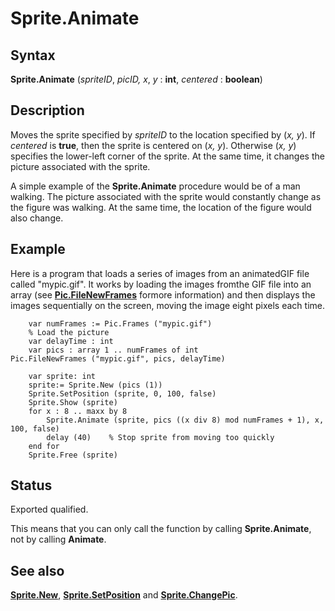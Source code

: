 
# Sprite.Animate

## Syntax
**Sprite.Animate** (_spriteID_, _picID, x_, _y_ : **int**,    _centered_ : **boolean**)

## Description
Moves the sprite specified by _spriteID_ to the location specified by (_x, y_). If _centered_ is **true**, then the sprite is centered on (_x, y_). Otherwise (_x, y_) specifies the lower-left corner of the sprite. At the same time, it changes the picture associated with the sprite.

A simple example of the **Sprite.Animate** procedure would be of a man walking. The picture associated with the sprite would constantly change as the figure was walking. At the same time, the location of the figure would also change.


## Example
Here is a program that loads a series of images from an animatedGIF file called "mypic.gif".  It works by loading the images fromthe GIF file into an array (see **[Pic.FileNewFrames](pic_filenewframes.html)** formore information) and then displays the images sequentially on the screen, moving the image eight pixels each time.



        var numFrames := Pic.Frames ("mypic.gif")
        % Load the picture
        var delayTime : int
        var pics : array 1 .. numFrames of int
	Pic.FileNewFrames ("mypic.gif", pics, delayTime)

        var sprite: int
        sprite:= Sprite.New (pics (1))
        Sprite.SetPosition (sprite, 0, 100, false)
        Sprite.Show (sprite)
        for x : 8 .. maxx by 8
            Sprite.Animate (sprite, pics ((x div 8) mod numFrames + 1), x, 100, false)
    	    delay (40)    % Stop sprite from moving too quickly
        end for
        Sprite.Free (sprite)
## Status
Exported qualified.

This means that you can only call the function by calling **Sprite.Animate**, not by calling **Animate**.


## See also
**[Sprite.New](sprite_new.html)**, **[Sprite.SetPosition](sprite_setposition.html)** and **[Sprite.ChangePic](sprite_changepic.html)**.

